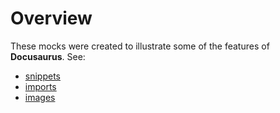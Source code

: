 # Overview

These mocks were created to illustrate some of the features of **Docusaurus**. See:

* [snippets](./2-snippets.mdx)
* [imports](./3-imports.mdx)
* [images](./4-images.mdx)
